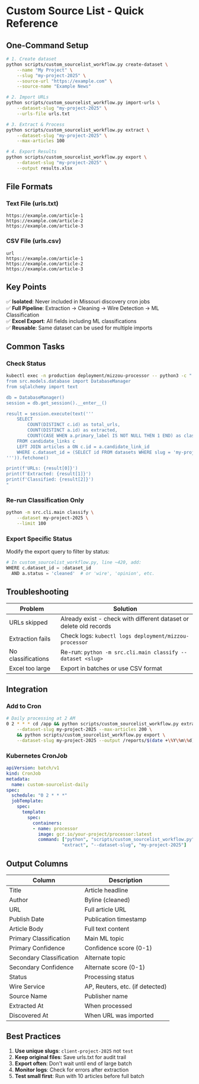# Custom Source List - Quick Reference

## One-Command Setup

```bash
# 1. Create dataset
python scripts/custom_sourcelist_workflow.py create-dataset \
    --name "My Project" \
    --slug "my-project-2025" \
    --source-url "https://example.com" \
    --source-name "Example News"

# 2. Import URLs
python scripts/custom_sourcelist_workflow.py import-urls \
    --dataset-slug "my-project-2025" \
    --urls-file urls.txt

# 3. Extract & Process
python scripts/custom_sourcelist_workflow.py extract \
    --dataset-slug "my-project-2025" \
    --max-articles 100

# 4. Export Results
python scripts/custom_sourcelist_workflow.py export \
    --dataset-slug "my-project-2025" \
    --output results.xlsx
```

## File Formats

### Text File (urls.txt)

```text
https://example.com/article-1
https://example.com/article-2
https://example.com/article-3
```

### CSV File (urls.csv)

```csv
url
https://example.com/article-1
https://example.com/article-2
https://example.com/article-3
```

## Key Points

✅ **Isolated**: Never included in Missouri discovery cron jobs  
✅ **Full Pipeline**: Extraction → Cleaning → Wire Detection → ML Classification  
✅ **Excel Export**: All fields including ML classifications  
✅ **Reusable**: Same dataset can be used for multiple imports  

## Common Tasks

### Check Status

```bash
kubectl exec -n production deployment/mizzou-processor -- python3 -c "
from src.models.database import DatabaseManager
from sqlalchemy import text

db = DatabaseManager()
session = db.get_session().__enter__()

result = session.execute(text('''
    SELECT 
        COUNT(DISTINCT c.id) as total_urls,
        COUNT(DISTINCT a.id) as extracted,
        COUNT(CASE WHEN a.primary_label IS NOT NULL THEN 1 END) as classified
    FROM candidate_links c
    LEFT JOIN articles a ON c.id = a.candidate_link_id
    WHERE c.dataset_id = (SELECT id FROM datasets WHERE slug = 'my-project-2025')
''')).fetchone()

print(f'URLs: {result[0]}')
print(f'Extracted: {result[1]}')
print(f'Classified: {result[2]}')
"
```

### Re-run Classification Only

```bash
python -m src.cli.main classify \
    --dataset my-project-2025 \
    --limit 100
```

### Export Specific Status

Modify the export query to filter by status:

```python
# In custom_sourcelist_workflow.py, line ~420, add:
WHERE c.dataset_id = :dataset_id 
  AND a.status = 'cleaned'  # or 'wire', 'opinion', etc.
```

## Troubleshooting

| Problem | Solution |
|---------|----------|
| URLs skipped | Already exist - check with different dataset or delete old records |
| Extraction fails | Check logs: `kubectl logs deployment/mizzou-processor` |
| No classifications | Re-run: `python -m src.cli.main classify --dataset <slug>` |
| Excel too large | Export in batches or use CSV format |

## Integration

### Add to Cron

```bash
# Daily processing at 2 AM
0 2 * * * cd /app && python scripts/custom_sourcelist_workflow.py extract \
    --dataset-slug my-project-2025 --max-articles 200 \
    && python scripts/custom_sourcelist_workflow.py export \
    --dataset-slug my-project-2025 --output /reports/$(date +\%Y\%m\%d).xlsx
```

### Kubernetes CronJob

```yaml
apiVersion: batch/v1
kind: CronJob
metadata:
  name: custom-sourcelist-daily
spec:
  schedule: "0 2 * * *"
  jobTemplate:
    spec:
      template:
        spec:
          containers:
          - name: processor
            image: gcr.io/your-project/processor:latest
            command: ["python", "scripts/custom_sourcelist_workflow.py", 
                     "extract", "--dataset-slug", "my-project-2025"]
```

## Output Columns

| Column | Description |
|--------|-------------|
| Title | Article headline |
| Author | Byline (cleaned) |
| URL | Full article URL |
| Publish Date | Publication timestamp |
| Article Body | Full text content |
| Primary Classification | Main ML topic |
| Primary Confidence | Confidence score (0-1) |
| Secondary Classification | Alternate topic |
| Secondary Confidence | Alternate score (0-1) |
| Status | Processing status |
| Wire Service | AP, Reuters, etc. (if detected) |
| Source Name | Publisher name |
| Extracted At | When processed |
| Discovered At | When URL was imported |

## Best Practices

1. **Use unique slugs**: `client-project-2025` not `test`
2. **Keep original files**: Save urls.txt for audit trail
3. **Export often**: Don't wait until end of large batch
4. **Monitor logs**: Check for errors after extraction
5. **Test small first**: Run with 10 articles before full batch
